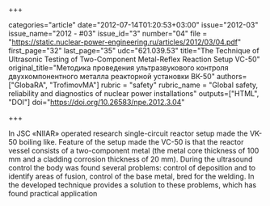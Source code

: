 +++

categories="article"
date="2012-07-14T01:20:53+03:00"
issue="2012-03"
issue_name="2012 - #03"
issue_id="3"
number="04"
file = "https://static.nuclear-power-engineering.ru/articles/2012/03/04.pdf"
first_page="32"
last_page="35"
udc="621.039.53"
title="The Technique of Ultrasonic Testing of Two-Component Metal-Reflex Reaction Setup VC-50"
original_title="Методика проведения ультразвукового контроля двухкомпонентного металла реакторной установки ВК-50"
authors=["GlobaRA", "TrofimovMA"]
rubric = "safety"
rubric_name = "Global safety, reliability and diagnostics of nuclear power installations"
outputs=["HTML", "DOI"]
doi="https://doi.org/10.26583/npe.2012.3.04"

+++

In JSC «NIIAR» operated research single-circuit reactor setup made the VK-50 boiling like. Feature of the setup made the VC-50 is that the reactor vessel consists of a two-component metal (the metal core thickness of 100 mm and a cladding corrosion thickness of 20 mm). During the ultrasound control the body was found several problems: control of deposition and to identify areas of fusion, control of the base metal, bred for the welding. In the developed technique provides a solution to these problems, which has found practical application